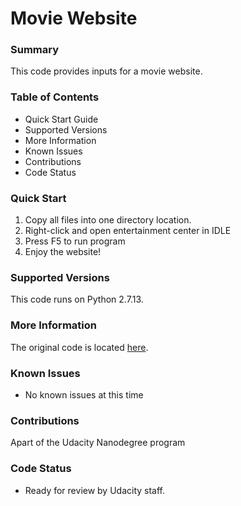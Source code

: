 # Movie Website #

### Summary ###

This code provides inputs for a movie website. 

### Table of Contents ###
 - Quick Start Guide
 - Supported Versions
 - More Information
 - Known Issues
 - Contributions
 - Code Status


### Quick Start ###
1. Copy all files into one directory location.
2. Right-click and open entertainment center in IDLE
3. Press F5 to run program
4. Enjoy the website!

### Supported Versions ###
This code runs on Python 2.7.13.

### More Information ###
The original code is located [here](https://github.com/udacity/ud036_StarterCode).

### Known Issues ###
- No known issues at this time

### Contributions ###
Apart of the Udacity Nanodegree program

### Code Status
 - Ready for review by Udacity staff.

